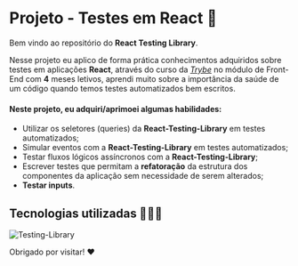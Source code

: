 # Projeto - Testes em React 🐙

Bem vindo ao repositório do **React Testing Library**.

Nesse projeto eu aplico de forma prática conhecimentos adquiridos sobre testes em aplicações **React**, através do curso da _[Trybe]()_ no módulo de Front-End com **4** meses letivos, aprendi muito sobre a importância da saúde de um código quando temos testes automatizados bem escritos.

#### Neste projeto, eu adquiri/aprimoei algumas habilidades:
- Utilizar os seletores (queries) da **React-Testing-Library** em testes automatizados;
- Simular eventos com a **React-Testing-Library** em testes automatizados;
- Testar fluxos lógicos assíncronos com a **React-Testing-Library**;
- Escrever testes que permitam a **refatoração** da estrutura dos componentes da aplicação sem necessidade de serem alterados;
- **Testar inputs**.

## Tecnologias utilizadas 🧑🏼‍💻

![Testing-Library](https://img.shields.io/badge/-TestingLibrary-%23E33332?style=for-the-badge&logo=testing-library&logoColor=white)
<br />

Obrigado por visitar! ❤️
